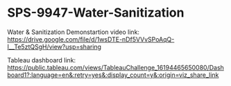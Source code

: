 # SPS-9947-Water-Sanitization
Water &amp; Sanitization
Demonstartion video link: https://drive.google.com/file/d/1wsDTE-nDf5VVvSPoAqQ-I__Te5ztQSgH/view?usp=sharing

Tableau dashboard link: https://public.tableau.com/views/TableauChallenge_16194465650080/Dashboard1?:language=en&:retry=yes&:display_count=y&:origin=viz_share_link
